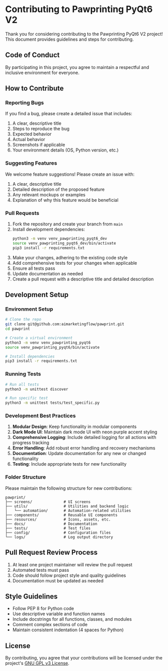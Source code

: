 # Contributing to Pawprinting PyQt6 V2

Thank you for considering contributing to the Pawprinting PyQt6 V2 project! This document provides guidelines and steps for contributing.

## Code of Conduct

By participating in this project, you agree to maintain a respectful and inclusive environment for everyone.

## How to Contribute

### Reporting Bugs

If you find a bug, please create a detailed issue that includes:

1. A clear, descriptive title
2. Steps to reproduce the bug
3. Expected behavior
4. Actual behavior
5. Screenshots if applicable
6. Your environment details (OS, Python version, etc.)

### Suggesting Features

We welcome feature suggestions! Please create an issue with:

1. A clear, descriptive title
2. Detailed description of the proposed feature
3. Any relevant mockups or examples
4. Explanation of why this feature would be beneficial

### Pull Requests

1. Fork the repository and create your branch from `main`
2. Install development dependencies:
   ```bash
   python3 -m venv venv_pawprinting_pyqt6_dev
   source venv_pawprinting_pyqt6_dev/bin/activate
   pip3 install -r requirements.txt
   ```
3. Make your changes, adhering to the existing code style
4. Add comprehensive tests for your changes when applicable
5. Ensure all tests pass
6. Update documentation as needed
7. Create a pull request with a descriptive title and detailed description

## Development Setup

### Environment Setup

```bash
# Clone the repo
git clone git@github.com:aimarketingflow/pawprint.git
cd pawprint

# Create a virtual environment
python3 -m venv venv_pawprinting_pyqt6
source venv_pawprinting_pyqt6/bin/activate

# Install dependencies
pip3 install -r requirements.txt
```

### Running Tests

```bash
# Run all tests
python3 -m unittest discover

# Run specific test
python3 -m unittest tests/test_specific.py
```

### Development Best Practices

1. **Modular Design**: Keep functionality in modular components
2. **Dark Mode UI**: Maintain dark mode UI with neon purple accent styling
3. **Comprehensive Logging**: Include detailed logging for all actions with progress tracking
4. **Error Handling**: Add robust error handling and recovery mechanisms
5. **Documentation**: Update documentation for any new or changed functionality
6. **Testing**: Include appropriate tests for new functionality

### Folder Structure

Please maintain the following structure for new contributions:

```
pawprint/
├── screens/              # UI screens
├── utils/                # Utilities and backend logic
│   └── automation/       # Automation-related utilities
├── components/           # Reusable UI components
├── resources/            # Icons, assets, etc.
├── docs/                 # Documentation 
├── tests/                # Test files
├── config/               # Configuration files
└── logs/                 # Log output directory
```

## Pull Request Review Process

1. At least one project maintainer will review the pull request
2. Automated tests must pass
3. Code should follow project style and quality guidelines
4. Documentation must be updated as needed

## Style Guidelines

- Follow PEP 8 for Python code
- Use descriptive variable and function names
- Include docstrings for all functions, classes, and modules
- Comment complex sections of code
- Maintain consistent indentation (4 spaces for Python)

## License

By contributing, you agree that your contributions will be licensed under the project's [GNU GPL v3 License](LICENSE).
